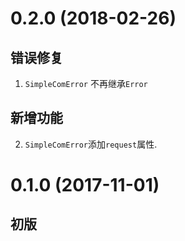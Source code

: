 # 0.2.0 (2018-02-26)

## 错误修复

1. `SimpleComError` 不再继承`Error`

## 新增功能

2. `SimpleComError`添加`request`属性.

# 0.1.0 (2017-11-01)

## 初版
